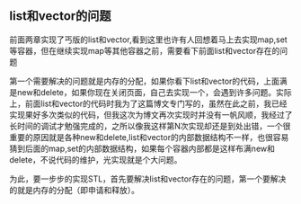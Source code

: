 ## list和vector的问题

前面两章实现了丐版的list和vector,看到这里也许有人回想着马上去实现map,set等容器，但在继续实现map等其他容器之前，需要看下前面list和vector存在的问题

第一个需要解决的问题就是内存的分配，如果你看下list和vector的代码，上面满是new和delete，如果你现在关闭页面，自己去实现一个，会遇到许多问题。实际上，前面list和vector的代码时我为了这篇博文专门写的，虽然在此之前，我已经实现果好多次类似的代码，但我这次为博文再次实现时并没有一帆风顺，我经过了长时间的调试才勉强完成的，之所以像我这样第N次实现却还是到处出错，一个很重要的原因就是各种new和delete,list和vector的内部数据结构不一样，也很容易猜到后面的map,set的内部数据结构，如果每个容器内部都是这样布满new和delete，不说代码的维护，光实现就是个大问题。

为此，要一步步的实现STL，首先要解决list和vector存在的问题，第一个要解决的就是内存的分配（即申请和释放）。
